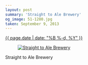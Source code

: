 ```yaml
---
layout: post
summary: 'Straight to Ale Brewery'
og_image: 51-1280.jpg
taken: September 9, 2013
---
```


<div class="post">
 <time>
  <a href="/51">
   {{ page.date | date: "%B %-d, %Y" }}
  </a>
 </time>
 <a href="/51">
  <figure data-taken="9/9/2013">
   <img alt="Straight to Ale Brewery" sizes="(min-width: 700px) 50vw, calc(100vw - 2rem)" src="{{ site.assets_url }}/51-640.jpg" srcset="{{ site.assets_url }}/51-1280.jpg 1280w, {{ site.assets_url }}/51-960.jpg 960w, {{ site.assets_url }}/51-640.jpg 640w, {{ site.assets_url }}/51-320.jpg 320w"/>
  </figure>
 </a>
 <span>
  Straight to Ale Brewery
 </span>
</div>
